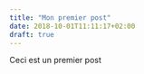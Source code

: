 ```yaml
---
title: "Mon premier post"
date: 2018-10-01T11:11:17+02:00
draft: true
---
```


Ceci est un premier post
